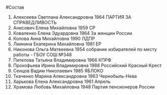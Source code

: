 #Состав
1. Алексеева Светлана Александровна 1964 ПАРТИЯ ЗА СПРАВЕДЛИВОСТЬ
2. Анисович Елена Михайловна 1959 СР
3. Коваленко Елена Эдуардовна 1964 За женщин России
4. Колова Анна Михайловна 1990 ЛДПР
5. Лиинина Екатерина Михайловна 1981 ЕР
6. Никонова Ольга Матвеевна 1954 собрание избирателей по месту работы - ГБОУ СОШ №348
7. Пителова Татьяна Владимировна 1966 КПРФ
8. Прокофьева Ирина Владимировна 1988 Российский Красный Крест
9. Сенцов Вадим Николаевич 1985 ЯБЛОКО
10. Ткаченко Марина Александровна 1963 Чернобыль-Нева
11. Харькова Елена Александровна 1961 Апрель
12. Храмова Любовь Михайловна 1948 Партия пенсионеров России
